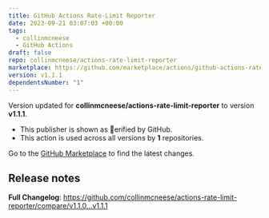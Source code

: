 ```yaml
---
title: GitHub Actions Rate-Limit Reporter
date: 2023-09-21 03:07:03 +00:00
tags:
  - collinmcneese
  - GitHub Actions
draft: false
repo: collinmcneese/actions-rate-limit-reporter
marketplace: https://github.com/marketplace/actions/github-actions-rate-limit-reporter
version: v1.1.1
dependentsNumber: "1"
---
```



Version updated for **collinmcneese/actions-rate-limit-reporter** to version **v1.1.1**.
- This publisher is shown as erified by GitHub.
- This action is used across all versions by **1** repositories.

Go to the [GitHub Marketplace](https://github.com/marketplace/actions/github-actions-rate-limit-reporter) to find the latest changes.

## Release notes

**Full Changelog**: https://github.com/collinmcneese/actions-rate-limit-reporter/compare/v1.1.0...v1.1.1
